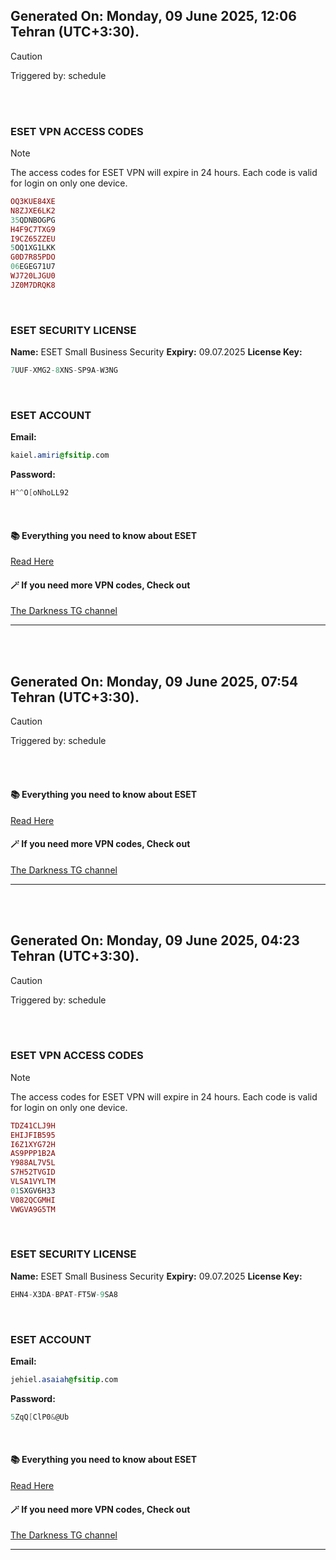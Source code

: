 ## Generated On: Monday, 09 June 2025, 12:06 Tehran (UTC+3:30).

> [!CAUTION]
> Triggered by: schedule

<br><br>

### ESET VPN ACCESS CODES

> [!NOTE]
> The access codes for ESET VPN will expire in 24 hours.
> Each code is valid for login on only one device.

```ruby
OQ3KUE84XE
N8ZJXE6LK2
35QDNBOGPG
H4F9C7TXG9
I9CZ65ZZEU
5OQ1XG1LKK
G0D7R85PDO
06EGEG71U7
WJ720LJGU0
JZ0M7DRQK8
```

<br>

### ESET SECURITY LICENSE

**Name:** ESET Small Business Security
**Expiry:** 09.07.2025
**License Key:**

```POV-Ray SDL
7UUF-XMG2-8XNS-SP9A-W3NG
```

<br>

### ESET ACCOUNT

**Email:**

```CSS
kaiel.amiri@fsitip.com
```

**Password:**

```POV-Ray SDL
H^^O[oNhoLL92
```

<br>

#### 📚 Everything you need to know about ESET

[Read Here](https://t.me/F_NiREvil/2113)

#### 🪄 If you need more VPN codes, Check out

[The Darkness TG channel](https://t.me/Eset_key_trial)

---

<br><br>

## Generated On: Monday, 09 June 2025, 07:54 Tehran (UTC+3:30).

> [!CAUTION]
> Triggered by: schedule

<br><br>

#### 📚 Everything you need to know about ESET

[Read Here](https://t.me/F_NiREvil/2113)

#### 🪄 If you need more VPN codes, Check out

[The Darkness TG channel](https://t.me/Eset_key_trial)

---

<br><br>

## Generated On: Monday, 09 June 2025, 04:23 Tehran (UTC+3:30).

> [!CAUTION]
> Triggered by: schedule

<br><br>

### ESET VPN ACCESS CODES

> [!NOTE]
> The access codes for ESET VPN will expire in 24 hours.
> Each code is valid for login on only one device.

```ruby
TDZ41CLJ9H
EHIJFIB595
I6Z1XYG72H
AS9PPP1B2A
Y988AL7V5L
S7H52TVGID
VLSA1VYLTM
01SXGV6H33
V082QCGMHI
VWGVA9G5TM
```

<br>

### ESET SECURITY LICENSE

**Name:** ESET Small Business Security
**Expiry:** 09.07.2025
**License Key:**

```POV-Ray SDL
EHN4-X3DA-BPAT-FT5W-9SA8
```

<br>

### ESET ACCOUNT

**Email:**

```CSS
jehiel.asaiah@fsitip.com
```

**Password:**

```POV-Ray SDL
5ZqQ[ClP0&@Ub
```

<br>

#### 📚 Everything you need to know about ESET

[Read Here](https://t.me/F_NiREvil/2113)

#### 🪄 If you need more VPN codes, Check out

[The Darkness TG channel](https://t.me/Eset_key_trial)

---

<br><br>

